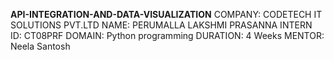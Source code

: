 **API-INTEGRATION-AND-DATA-VISUALIZATION**
 COMPANY: CODETECH IT SOLUTIONS PVT.LTD
 NAME: PERUMALLA LAKSHMI PRASANNA
 INTERN ID: CT08PRF
 DOMAIN: Python programming
 DURATION: 4 Weeks
 MENTOR: Neela Santosh
